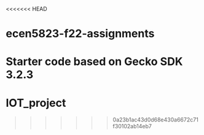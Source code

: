 <<<<<<< HEAD
# ecen5823-f22-assignments
Starter code based on Gecko SDK 3.2.3
=======
# IOT_project
>>>>>>> 0a23b1ac43d0d68e430a6672c71f30102ab14eb7
